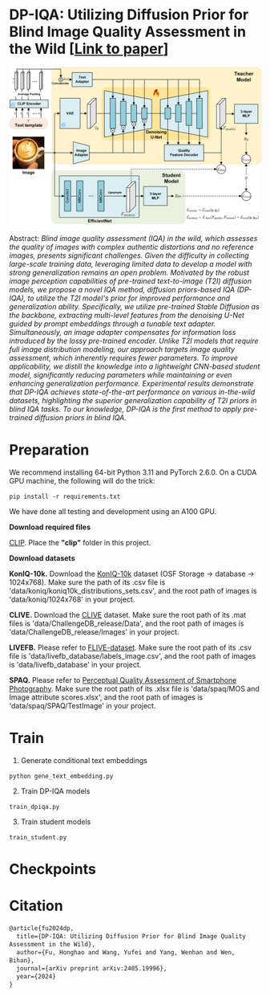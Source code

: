 # DP-IQA: Utilizing Diffusion Prior for Blind Image Quality Assessment in the Wild [[Link to paper](https://arxiv.org/abs/2405.19996)]

![Framework](/figures/framework.jpg)

Abstract: *Blind image quality assessment (IQA) in the wild, which assesses the quality of images with complex authentic distortions and no reference images, presents significant challenges. Given the difficulty in collecting large-scale training data, leveraging limited data to develop a model with strong generalization remains an open problem. Motivated by the robust image perception capabilities of pre-trained text-to-image (T2I) diffusion models, we propose a novel IQA method, diffusion priors-based IQA (DP-IQA), to utilize the T2I model's prior for improved performance and generalization ability. Specifically, we utilize pre-trained Stable Diffusion as the backbone, extracting multi-level features from the denoising U-Net guided by prompt embeddings through a tunable text adapter. Simultaneously, an image adapter compensates for information loss introduced by the lossy pre-trained encoder. Unlike T2I models that require full image distribution modeling, our approach targets image quality assessment, which inherently requires fewer parameters. To improve applicability, we distill the knowledge into a lightweight CNN-based student model, significantly reducing parameters while maintaining or even enhancing generalization performance. Experimental results demonstrate that DP-IQA achieves state-of-the-art performance on various in-the-wild datasets, highlighting the superior generalization capability of T2I priors in blind IQA tasks. To our knowledge, DP-IQA is the first method to apply pre-trained diffusion priors in blind IQA.*

# Preparation
We recommend installing 64-bit Python 3.11 and PyTorch 2.6.0. On a CUDA GPU machine, the following will do the trick:

```
pip install -r requirements.txt
```

We have done all testing and development using an A100 GPU.

**Download required files**

[CLIP](https://github.com/openai/CLIP). Place the **"clip"** folder in this project.

**Download datasets**

**KonIQ-10k.** Download the [KonIQ-10k](https://osf.io/hcsdy/) dataset (OSF Storage -> database -> 1024x768). Make sure the path of its .csv file is 'data/koniq/koniq10k_distributions_sets.csv', and the root path of images is 'data/koniq/1024x768' in your project.

**CLIVE.** Download the [CLIVE](https://live.ece.utexas.edu/research/ChallengeDB/index.html) dataset. Make sure the root path of its .mat files is 'data/ChallengeDB_release/Data', and the root path of images is 'data/ChallengeDB_release/Images' in your project.

**LIVEFB.** Please refer to [FLIVE-dataset](https://github.com/niu-haoran/FLIVE_Database/tree/master). Make sure the root path of its .csv file is 'data/livefb_database/labels_image.csv', and the root path of images is 'data/livefb_database' in your project.

**SPAQ.** Please refer to [Perceptual Quality Assessment of Smartphone Photography](https://github.com/h4nwei/SPAQ). Make sure the root path of its .xlsx file is 'data/spaq/MOS and Image attribute scores.xlsx', and the root path of images is 'data/spaq/SPAQ/TestImage' in your project.

# Train

1. Generate conditional text embeddings

```
python gene_text_embedding.py
```

2. Train DP-IQA models

```
train_dpiqa.py
```

3. Train student models

```
train_student.py
```

# Checkpoints


# Citation

```
@article{fu2024dp,
  title={DP-IQA: Utilizing Diffusion Prior for Blind Image Quality Assessment in the Wild},
  author={Fu, Honghao and Wang, Yufei and Yang, Wenhan and Wen, Bihan},
  journal={arXiv preprint arXiv:2405.19996},
  year={2024}
}
```
